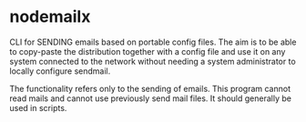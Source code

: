 # nodemailx
CLI for SENDING emails based on portable config files.
The aim is to be able to copy-paste the distribution together with a config file and use it on any system connected to the network without needing a system administrator to locally configure sendmail.

The functionality refers only to the sending of emails. This program cannot read mails and cannot use previously send mail files.
It should generally be used in scripts.
